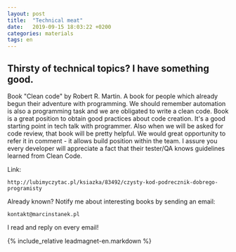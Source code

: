 ```yaml
---
layout: post
title:  "Technical meat"
date:   2019-09-15 18:03:22 +0200
categories: materials
tags: en
---
```


## Thirsty of technical topics? I have something good.

Book "Clean code" by Robert R. Martin. A book for people which already begun
their adventure with programming. We should remember automation is also a
programming task and we are obligated to write a clean code.  Book is a great
position to obtain good practices about code creation. It's a good starting
point in tech talk with programmer. Also when we will be asked for code review,
that book will be pretty helpful.  We would great opportunity to refer it in
comment - it allows build position within the team.  I assure you every
developer will appreciate a fact that their tester/QA knows guidelines learned
from Clean Code.

Link:

    http://lubimyczytac.pl/ksiazka/83492/czysty-kod-podrecznik-dobrego-programisty

Already known? Notify me about interesting books by sending an email:

    kontakt@marcinstanek.pl

I read and reply on every email!

{% include_relative leadmagnet-en.markdown %}
